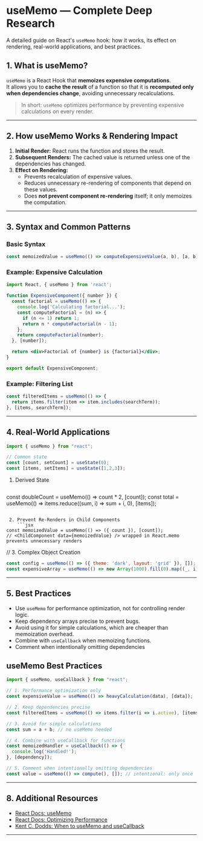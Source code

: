 # useMemo — Complete Deep Research

A detailed guide on React's `useMemo` hook: how it works, its effect on rendering, real-world applications, and best practices.

## 1. What is useMemo?

`useMemo` is a React Hook that **memoizes expensive computations**.  
It allows you to **cache the result** of a function so that it is **recomputed only when dependencies change**, avoiding unnecessary recalculations.

> In short: `useMemo` optimizes performance by preventing expensive calculations on every render.

---

## 2. How useMemo Works & Rendering Impact

1. **Initial Render:** React runs the function and stores the result.
2. **Subsequent Renders:** The cached value is returned unless one of the dependencies has changed.
3. **Effect on Rendering:**
   - Prevents recalculation of expensive values.
   - Reduces unnecessary re-rendering of components that depend on these values.
   - Does **not prevent component re-rendering** itself; it only memoizes the computation.

---

## 3. Syntax and Common Patterns

### Basic Syntax

```jsx
const memoizedValue = useMemo(() => computeExpensiveValue(a, b), [a, b]);
```

### Example: Expensive Calculation

```jsx
import React, { useMemo } from 'react';

function ExpensiveComponent({ number }) {
  const factorial = useMemo(() => {
    console.log('Calculating factorial...');
    const computeFactorial = (n) => {
      if (n <= 1) return 1;
      return n * computeFactorial(n - 1);
    };
    return computeFactorial(number);
  }, [number]);

  return <div>Factorial of {number} is {factorial}</div>;
}

export default ExpensiveComponent;
```

### Example: Filtering List

```jsx
const filteredItems = useMemo(() => {
  return items.filter(item => item.includes(searchTerm));
}, [items, searchTerm]);
```

---

## 4. Real-World Applications

```jsx
import { useMemo } from "react";

// Common state
const [count, setCount] = useState(0);
const [items, setItems] = useState([1,2,3]);
```

1. Derived State
   ```jsx
const doubleCount = useMemo(() => count * 2, [count]);
const total = useMemo(() => items.reduce((sum, i) => sum + i, 0), [items]);
```

 2. Prevent Re-Renders in Child Components
    ```jsx
const memoizedValue = useMemo(() => ({ count }), [count]);
// <ChildComponent data={memoizedValue} /> wrapped in React.memo prevents unnecessary renders
```

// 3. Complex Object Creation
```jsx
const config = useMemo(() => ({ theme: 'dark', layout: 'grid' }), []);
const expensiveArray = useMemo(() => new Array(1000).fill(0).map((_, i) => i*i), []);
```

---

## 5. Best Practices

- Use `useMemo` for performance optimization, not for controlling render logic.
- Keep dependency arrays precise to prevent bugs.
- Avoid using it for simple calculations, which are cheaper than memoization overhead.
- Combine with `useCallback` when memoizing functions.
- Comment when intentionally omitting dependencies

## useMemo Best Practices 

```jsx
import { useMemo, useCallback } from "react";

// 1. Performance optimization only
const expensiveValue = useMemo(() => heavyCalculation(data), [data]);

// 2. Keep dependencies precise
const filteredItems = useMemo(() => items.filter(i => i.active), [items]);

// 3. Avoid for simple calculations
const sum = a + b; // no useMemo needed

// 4. Combine with useCallback for functions
const memoizedHandler = useCallback(() => {
  console.log('Handled!');
}, [dependency]);

// 5. Comment when intentionally omitting dependencies
const value = useMemo(() => compute(), []); // intentional: only once

```
---

## 8. Additional Resources

- [React Docs: useMemo](https://react.dev/reference/react/useMemo)
- [React Docs: Optimizing Performance](https://react.dev/learn/optimizing-performance)
- [Kent C. Dodds: When to useMemo and useCallback](https://kentcdodds.com/blog/usememo-and-usecallback)

---
